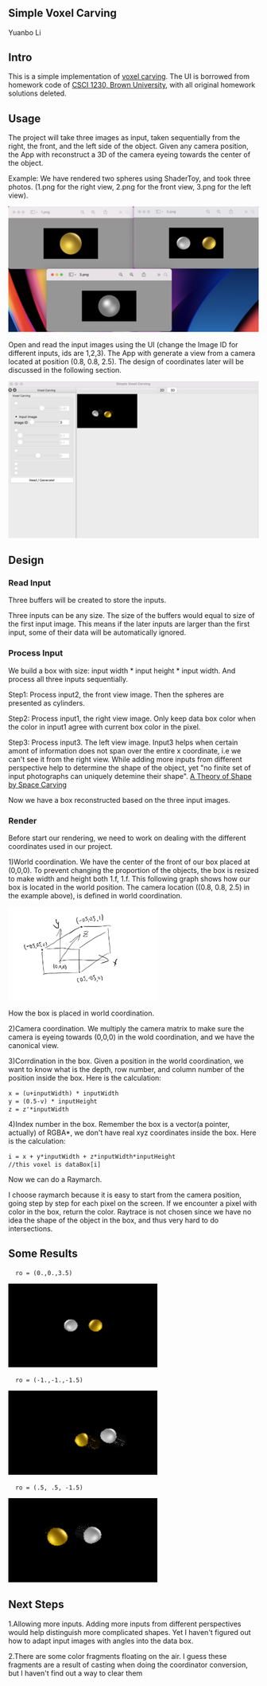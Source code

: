 #
## Simple Voxel Carving
 Yuanbo Li

## Intro
This is a simple implementation of [voxel carving](http://www.cs.cmu.edu/~seitz/course/Sigg00/slides/seitz-voxel.pdf).
The UI is borrowed from homework code of [CSCI 1230, Brown University](https://csci1230.graphics/#local:2adf7699bbb83), with all original homework solutions deleted.

## Usage
The project will take three images as input, taken sequentially from the right, the front, and the left side of the object. Given any camera position, the App with reconstruct a 3D of the camera eyeing towards the center of the object. 

Example: 
We have rendered two spheres using ShaderToy, and took three photos. (1.png for the right view, 2.png for the front view, 3.png for the left view).
<p>
<img src="./images/input_example2.png" >
<p\> 
      
Open and read the input images using the UI (change the Image ID for different inputs, ids are 1,2,3). The App with generate a view from a camera located at position (0.8, 0.8, 2.5). The design of coordinates later will be discussed in the following section.

      
<p>
<img src="./images/result_example2.png" >
<p\> 


## Design

### Read Input
      
Three buffers will be created to store the inputs.
      
Three inputs can be any size. The size of the buffers would equal to size of the first input image. This means if the later inputs are larger than the first input, some of their data will be automatically ignored.
      
### Process Input
      
We build a box with size: input width * input height * input width. And process all three inputs sequentially.
  
Step1: Process input2, the front view image. Then the spheres are presented as cylinders.
  
Step2: Process input1, the right view image. Only keep data box color when the color in input1 agree with current box color in the pixel.  
  
Step3: Process input3. The left view image. Input3 helps when certain amont of information does not span over the entire x coordinate, i.e we can't see it from the right view. While adding more inputs from different perspective help to determine the shape of the object, yet "no finite set of input photographs can uniquely detemine their shape". [A Theory of Shape by Space Carving](https://www.cs.toronto.edu/~kyros/pubs/00.ijcv.carve.pdf)

Now we have a box reconstructed based on the three input images.
  
### Render

  Before start our rendering, we need to work on dealing with the different coordinates used in our project. 
  
  1)World coordination. We have the center of the front of our box placed at (0,0,0). To prevent changing the proportion of the objects, the box is resized to make width and height both 1.f, 1.f. This following graph shows how our box is located in the world position. The camera location ((0.8, 0.8, 2.5) in the example above), is defined in world coordination.
<p>
<img src="./images/data0.png" width="300">
<p\> 
 
How the box is placed in world coordination.
      
  2)Camera coordination. We multiply the camera matrix to make sure the camera is eyeing towards (0,0,0) in the wold coordination, and we have the canonical view.
  
  3)Corrdination in the box. Given a position in the world coordination, we want to know what is the depth, row number, and column number of the position inside the box. Here is the calculation:
  
  ```
x = (u+inputWidth) * inputWidth
y = (0.5-v) * inputHeight
z = z'*inputWidth
  ```

  
  4)Index number in the box. Remember the box is a vector(a pointer, actually) of RGBA*, we don't have real xyz coordinates inside the box. Here is the calculation:
  ```
  i = x + y*inputWidth + z*inputWidth*inputHeight
  //this voxel is dataBox[i]
  ```

  Now we can do a Raymarch.
  
  I choose raymarch because it is easy to start from the camera position, going step by step for each pixel on the screen. If we encounter a pixel with color in the box, return the color. Raytrace is not chosen since we have no idea the shape of the object in the box, and thus very hard to do intersections.
  
  ## Some Results
 
      ro = (0.,0.,3.5)
<p>
<img src="./images/r1.png" width="300">
<p\> 
      
      ro = (-1.,-1.,-1.5)
<p>
<img src="./images/r2.png" width="300">
<p\> 
      
      ro = (.5, .5, -1.5)
<p>
<img src="./images/r3.png" width="300">
<p\> 

  ## Next Steps
1.Allowing more inputs. Adding more inputs from different perspectives would help distinguish more complicated shapes. Yet I haven't figured out how to adapt input images with angles into the data box.

2.There are some color fragments floating on the air. I guess these fragments are a result of casting when doing the coordinator conversion, but I haven't find out a way to clear them
 
